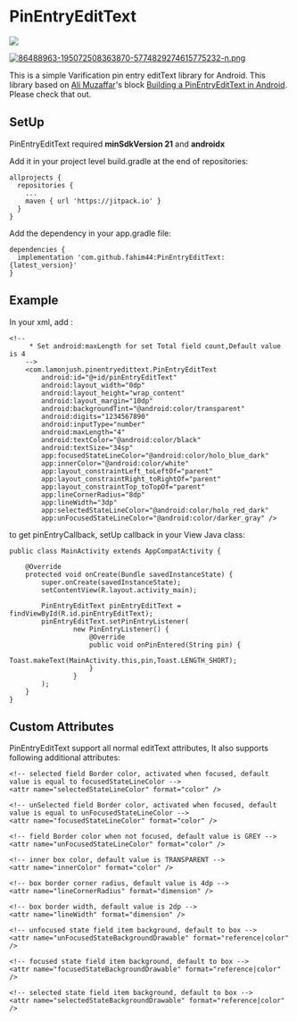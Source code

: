 # PinEntryEditText

[![](https://jitpack.io/v/fahim44/PinEntryEditText.svg)](https://jitpack.io/#fahim44/PinEntryEditText)

[![86488963-195072508363870-5774829274615775232-n.png](https://i.postimg.cc/4Nm54bJy/86488963-195072508363870-5774829274615775232-n.png)](https://postimg.cc/bsfb3nSf)

This is a simple Varification pin entry editText library for Android. This library based on [Ali Muzaffar](https://medium.com/@ali.muzaffar)'s block [Building a PinEntryEditText in Android](https://medium.com/@ali.muzaffar/building-a-pinentryedittext-in-android-5f2eddcae5d3). Please check that out.

## SetUp

PinEntryEditText required **minSdkVersion 21** and **androidx**


Add it in your project level build.gradle at the end of repositories:
```
allprojects {
  repositories {
    ...
    maven { url 'https://jitpack.io' }
  }
}
```

Add the dependency in your app.gradle file:
```
dependencies {
  implementation 'com.github.fahim44:PinEntryEditText:{latest_version}'
}
```


## Example

In your xml, add :

```
<!--
     * Set android:maxLength for set Total field count,Default value is 4
    -->
    <com.lamonjush.pinentryedittext.PinEntryEditText
        android:id="@+id/pinEntryEditText"
        android:layout_width="0dp"
        android:layout_height="wrap_content"
        android:layout_margin="10dp"
        android:backgroundTint="@android:color/transparent"
        android:digits="1234567890"
        android:inputType="number"
        android:maxLength="4"
        android:textColor="@android:color/black"
        android:textSize="34sp"
        app:focusedStateLineColor="@android:color/holo_blue_dark"
        app:innerColor="@android:color/white"
        app:layout_constraintLeft_toLeftOf="parent"
        app:layout_constraintRight_toRightOf="parent"
        app:layout_constraintTop_toTopOf="parent"
        app:lineCornerRadius="8dp"
        app:lineWidth="3dp"
        app:selectedStateLineColor="@android:color/holo_red_dark"
        app:unFocusedStateLineColor="@android:color/darker_gray" />
```

to get pinEntryCallback, setUp callback in your View Java class:

```
public class MainActivity extends AppCompatActivity {

    @Override
    protected void onCreate(Bundle savedInstanceState) {
        super.onCreate(savedInstanceState);
        setContentView(R.layout.activity_main);

        PinEntryEditText pinEntryEditText = findViewById(R.id.pinEntryEditText);
        pinEntryEditText.setPinEntryListener(
                new PinEntryListener() {
                    @Override
                    public void onPinEntered(String pin) {
                        Toast.makeText(MainActivity.this,pin,Toast.LENGTH_SHORT);
                    }
                }
        );
    }
}
```

## Custom Attributes

PinEntryEditText support all normal editText attributes, It also supports following additional attributes:

```
<!-- selected field Border color, activated when focused, default value is equal to focusedStateLineColor -->
<attr name="selectedStateLineColor" format="color" />

<!-- unSelected field Border color, activated when focused, default value is equal to unFocusedStateLineColor -->
<attr name="focusedStateLineColor" format="color" />

<!-- field Border color when not focused, default value is GREY -->
<attr name="unFocusedStateLineColor" format="color" />

<!-- inner box color, default value is TRANSPARENT -->
<attr name="innerColor" format="color" />

<!-- box border corner radius, default value is 4dp -->
<attr name="lineCornerRadius" format="dimension" />

<!-- box border width, default value is 2dp -->
<attr name="lineWidth" format="dimension" />

<!-- unfocused state field item background, default to box -->
<attr name="unFocusedStateBackgroundDrawable" format="reference|color" />

<!-- focused state field item background, default to box -->
<attr name="focusedStateBackgroundDrawable" format="reference|color" />

<!-- selected state field item background, default to box -->
<attr name="selectedStateBackgroundDrawable" format="reference|color" />
 ```
